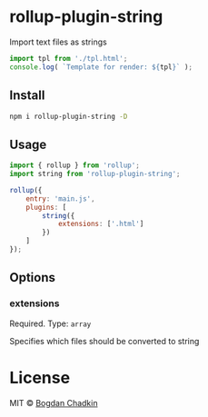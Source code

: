 # rollup-plugin-string

Import text files as strings

```js
import tpl from './tpl.html';
console.log( `Template for render: ${tpl}` );
```

## Install

```sh
npm i rollup-plugin-string -D
```

## Usage

```js
import { rollup } from 'rollup';
import string from 'rollup-plugin-string';

rollup({
	entry: 'main.js',
	plugins: [
		string({
			extensions: ['.html']
		})
	]
});
```

## Options

### extensions

Required. Type: `array`

Specifies which files should be converted to string

# License

MIT © [Bogdan Chadkin](mailto:trysound@yandex.ru)
